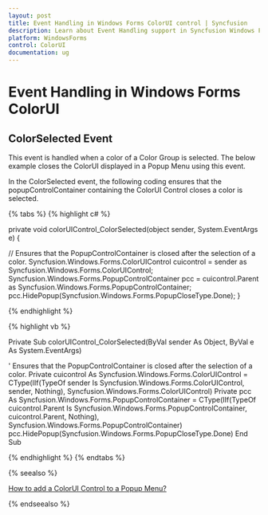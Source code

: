 ```yaml
---
layout: post
title: Event Handling in Windows Forms ColorUI control | Syncfusion
description: Learn about Event Handling support in Syncfusion Windows Forms ColorUI control, its elements and more details.
platform: WindowsForms
control: ColorUI
documentation: ug
---
```

# Event Handling in Windows Forms ColorUI

## ColorSelected Event

This event is handled when a color of a Color Group is selected. The below example closes the ColorUI displayed in a Popup Menu using this event.

In the ColorSelected event, the following coding ensures that the popupControlContainer containing the ColorUI Control closes a color is selected.

{% tabs %}
{% highlight c# %}

private void colorUIControl_ColorSelected(object sender, System.EventArgs e)
{

// Ensures that the PopupControlContainer is closed after the selection of a color.
Syncfusion.Windows.Forms.ColorUIControl cuicontrol = sender as Syncfusion.Windows.Forms.ColorUIControl;
Syncfusion.Windows.Forms.PopupControlContainer pcc = cuicontrol.Parent as  Syncfusion.Windows.Forms.PopupControlContainer;
pcc.HidePopup(Syncfusion.Windows.Forms.PopupCloseType.Done);
}

{% endhighlight  %}

{% highlight vb %}

Private Sub colorUIControl_ColorSelected(ByVal sender As Object, ByVal e As System.EventArgs)

' Ensures that the PopupControlContainer is closed after the selection of a color.
Private cuicontrol As Syncfusion.Windows.Forms.ColorUIControl = CType(IIf(TypeOf sender Is Syncfusion.Windows.Forms.ColorUIControl, sender, Nothing), Syncfusion.Windows.Forms.ColorUIControl)
Private pcc As Syncfusion.Windows.Forms.PopupControlContainer = CType(IIf(TypeOf cuicontrol.Parent Is Syncfusion.Windows.Forms.PopupControlContainer, cuicontrol.Parent, Nothing), Syncfusion.Windows.Forms.PopupControlContainer)
pcc.HidePopup(Syncfusion.Windows.Forms.PopupCloseType.Done)
End Sub

{% endhighlight  %}
{% endtabs %}

{% seealso %}

[ How to add a ColorUI Control to a Popup Menu?](/windowsforms/colorui/faq/how-to-add-a-colorui-control-to-a-popup-menu)

{% endseealso %}
